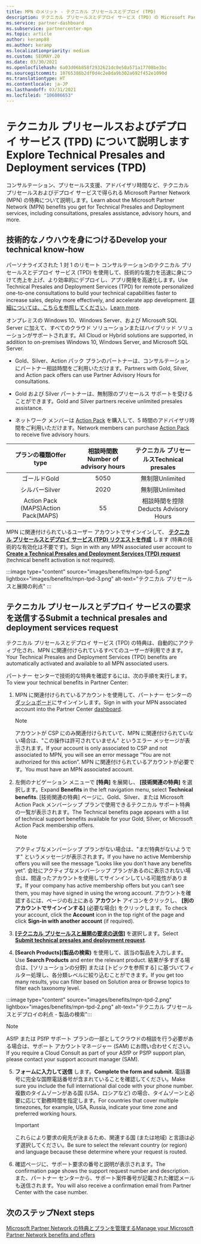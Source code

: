 ```yaml
---
title: MPN のメリット - テクニカル プリセールスとデプロイ (TPD)
description: テクニカル プリセールスとデプロイ サービス (TPD) の Microsoft Partner Network (MPN) メリットについて説明します
ms.service: partner-dashboard
ms.subservice: partnercenter-mpn
ms.topic: article
author: keramp88
ms.author: keramp
ms.localizationpriority: medium
ms.custom: SEOMAY.20
ms.date: 03/30/2021
ms.openlocfilehash: 6a03d06b858f2932621dc0e50a571a17708be3bc
ms.sourcegitcommit: 10765386b2df0d4c2e8da9b302a692f452e1090d
ms.translationtype: HT
ms.contentlocale: ja-JP
ms.lasthandoff: 03/31/2021
ms.locfileid: "106086653"
---
```

# <a name="explore-technical-presales-and-deployment-services-tpd"></a><span data-ttu-id="cd0fd-103">テクニカル プリセールスおよびデプロイ サービス (TPD) について説明します</span><span class="sxs-lookup"><span data-stu-id="cd0fd-103">Explore Technical Presales and Deployment services (TPD)</span></span> 

<span data-ttu-id="cd0fd-104">コンサルテーション、プリセールス支援、アドバイザリ時間など、テクニカル プリセールスおよびデプロイ サービスで得られる Microsoft Partner Network (MPN) の特典について説明します。</span><span class="sxs-lookup"><span data-stu-id="cd0fd-104">Learn about the Microsoft Partner Network (MPN) benefits you get for Technical Presales and Deployment services, including consultations, presales assistance, advisory hours, and more.</span></span>

## <a name="develop-your-technical-know-how"></a><span data-ttu-id="cd0fd-105">技術的なノウハウを身につける</span><span class="sxs-lookup"><span data-stu-id="cd0fd-105">Develop your technical know-how</span></span>

<span data-ttu-id="cd0fd-106">パーソナライズされた 1 対 1 のリモート コンサルテーションのテクニカル プリセールスとデプロイ サービス (TPD) を使用して、技術的な能力を迅速に身につけて売上を上げ、より効率的にデプロイし、アプリ開発を高速化します。</span><span class="sxs-lookup"><span data-stu-id="cd0fd-106">Use Technical Presales and Deployment Services (TPD) for remote personalized one-to-one consultations to build your technical capabilities faster to increase sales, deploy more effectively, and accelerate app development.</span></span> <span data-ttu-id="cd0fd-107">[詳細については、こちらを参照してください](https://aka.ms/TPD)。</span><span class="sxs-lookup"><span data-stu-id="cd0fd-107">[Learn more](https://aka.ms/TPD).</span></span>

<span data-ttu-id="cd0fd-108">オンプレミスの Windows 10、Windows Server、および Microsoft SQL Server に加えて、すべてのクラウド ソリューションまたはハイブリッド ソリューションがサポートされます。</span><span class="sxs-lookup"><span data-stu-id="cd0fd-108">All Cloud or Hybrid solutions are supported, in addition to on-premises Windows 10, Windows Server, and Microsoft SQL Server.</span></span> 

- <span data-ttu-id="cd0fd-109">Gold、Silver、Action パック プランのパートナーは、コンサルテーションにパートナー相談時間をご利用いただけます。</span><span class="sxs-lookup"><span data-stu-id="cd0fd-109">Partners with Gold, Silver, and Action pack offers can use Partner Advisory Hours for consultations.</span></span> 

- <span data-ttu-id="cd0fd-110">Gold および Silver パートナーは、無制限のプリセールス サポートを受けることができます。</span><span class="sxs-lookup"><span data-stu-id="cd0fd-110">Gold and Silver partners receive unlimited presales assistance.</span></span> 

- <span data-ttu-id="cd0fd-111">ネットワーク メンバーは [Action Pack](https://partner.microsoft.com/membership/action-pack) を購入して、5 時間のアドバイザリ時間をご利用いただけます。</span><span class="sxs-lookup"><span data-stu-id="cd0fd-111">Network members can purchase [Action Pack](https://partner.microsoft.com/membership/action-pack) to receive five advisory hours.</span></span>  

|     <span data-ttu-id="cd0fd-112">プランの種類</span><span class="sxs-lookup"><span data-stu-id="cd0fd-112">Offer type</span></span>    | <span data-ttu-id="cd0fd-113">相談時間数</span><span class="sxs-lookup"><span data-stu-id="cd0fd-113">Number of advisory hours</span></span> |   <span data-ttu-id="cd0fd-114">テクニカル プリセールス</span><span class="sxs-lookup"><span data-stu-id="cd0fd-114">Technical presales</span></span>   |
|:-----------------:|:------------------------:|:----------------------:|
|        <span data-ttu-id="cd0fd-115">ゴールド</span><span class="sxs-lookup"><span data-stu-id="cd0fd-115">Gold</span></span>       |            <span data-ttu-id="cd0fd-116">50</span><span class="sxs-lookup"><span data-stu-id="cd0fd-116">50</span></span>            |        <span data-ttu-id="cd0fd-117">無制限</span><span class="sxs-lookup"><span data-stu-id="cd0fd-117">Unlimited</span></span>       |
|       <span data-ttu-id="cd0fd-118">シルバー</span><span class="sxs-lookup"><span data-stu-id="cd0fd-118">Silver</span></span>      |            <span data-ttu-id="cd0fd-119">20</span><span class="sxs-lookup"><span data-stu-id="cd0fd-119">20</span></span>            |        <span data-ttu-id="cd0fd-120">無制限</span><span class="sxs-lookup"><span data-stu-id="cd0fd-120">Unlimited</span></span>       |
| <span data-ttu-id="cd0fd-121">Action Pack (MAPS)</span><span class="sxs-lookup"><span data-stu-id="cd0fd-121">Action Pack(MAPS)</span></span> |             <span data-ttu-id="cd0fd-122">5</span><span class="sxs-lookup"><span data-stu-id="cd0fd-122">5</span></span>            | <span data-ttu-id="cd0fd-123">相談時間を控除</span><span class="sxs-lookup"><span data-stu-id="cd0fd-123">Deducts Advisory Hours</span></span> |

<span data-ttu-id="cd0fd-124">MPN に関連付けられているユーザー アカウントでサインインして、 **[テクニカル プリセールスとデプロイ サービス (TPD) リクエストを作成](https://partner.microsoft.com/dashboard/mpn/membership/benefits/technical/createadvisoryhours-servicerequest)** します (特典の技術的な有効化は不要です)。</span><span class="sxs-lookup"><span data-stu-id="cd0fd-124">Sign in with any MPN associated user account to **[Create a Technical Presales and Deployment Services (TPD) request](https://partner.microsoft.com/dashboard/mpn/membership/benefits/technical/createadvisoryhours-servicerequest)** (technical benefit activation is not required).</span></span>

:::image type="content" source="images/benefits/mpn-tpd-5.png" lightbox="images/benefits/mpn-tpd-3.png" alt-text="テクニカル プリセールスと展開の利点" :::

## <a name="submit-a-technical-presales-and-deployment-services-request"></a><span data-ttu-id="cd0fd-126">テクニカル プリセールスとデプロイ サービスの要求を送信する</span><span class="sxs-lookup"><span data-stu-id="cd0fd-126">Submit a technical presales and deployment services request</span></span> 

<span data-ttu-id="cd0fd-127">テクニカル プリセールスとデプロイ サービス (TPD) の特典は、自動的にアクティブ化され、MPN に関連付けられているすべてのユーザーが利用できます。</span><span class="sxs-lookup"><span data-stu-id="cd0fd-127">Your Technical Presales and Deployment Services (TPD) benefits are automatically activated and available to all MPN associated users.</span></span> 

<span data-ttu-id="cd0fd-128">パートナー センターで技術的な特典を確認するには、次の手順を実行します。</span><span class="sxs-lookup"><span data-stu-id="cd0fd-128">To view your technical benefits in Partner Center:</span></span>

1. <span data-ttu-id="cd0fd-129">MPN に関連付けられているアカウントを使用して、パートナー センターの[ダッシュボード](https://partner.microsoft.com/dashboard)にサインインします。</span><span class="sxs-lookup"><span data-stu-id="cd0fd-129">Sign in with your MPN associated account into the Partner Center [dashboard](https://partner.microsoft.com/dashboard).</span></span> 

   > [!NOTE]
   > <span data-ttu-id="cd0fd-130">アカウントが CSP にのみ関連付けられていて、MPN に関連付けられていない場合は、"この操作は許可されていません" というエラー メッセージが表示されます。</span><span class="sxs-lookup"><span data-stu-id="cd0fd-130">If your account is only associated to CSP and not associated to MPN, you will see an error message “You are not authorized for this action”.</span></span> <span data-ttu-id="cd0fd-131">MPN に関連付けられているアカウントが必要です。</span><span class="sxs-lookup"><span data-stu-id="cd0fd-131">You must have an MPN associated account.</span></span>

2. <span data-ttu-id="cd0fd-132">左側のナビゲーション メニューで **[特典]** を展開し、 **[技術関連の特典]** を選択します。</span><span class="sxs-lookup"><span data-stu-id="cd0fd-132">Expand **Benefits** in the left navigation menu, select **Technical benefits**.</span></span> <span data-ttu-id="cd0fd-133">[技術関連の特典] ページに、Gold、Silver、または Microsoft Action Pack メンバーシップ プランで使用できるテクニカル サポート特典の一覧が表示されます。</span><span class="sxs-lookup"><span data-stu-id="cd0fd-133">The Technical benefits page appears with a list of technical support benefits available for your Gold, Silver, or Microsoft Action Pack membership offers.</span></span> 

   > [!NOTE]
   > <span data-ttu-id="cd0fd-134">アクティブなメンバーシップ プランがない場合は、"まだ特典がないようです" というメッセージが表示されます。</span><span class="sxs-lookup"><span data-stu-id="cd0fd-134">If you have no active Membership offers you will see the message “Looks like you don't have any benefits yet”.</span></span> <span data-ttu-id="cd0fd-135">会社にアクティブなメンバーシップ プランがあるのに表示されない場合は、間違ったアカウントを使用してサインインしている可能性があります。</span><span class="sxs-lookup"><span data-stu-id="cd0fd-135">If your company has active membership offers but you can’t see them, you may have signed in using the wrong account.</span></span> <span data-ttu-id="cd0fd-136">アカウントを確認するには、ページの右上にある **アカウント** アイコンをクリックし、 **[別のアカウントでサインインする]** (必要な場合) をクリックします。</span><span class="sxs-lookup"><span data-stu-id="cd0fd-136">To check your account, click the **Account** icon in the top right of the page and click **Sign-in with another account** (if required).</span></span>

3. <span data-ttu-id="cd0fd-137">**[[テクニカル プリセールスと展開の要求の送信]](https://partner.microsoft.com/dashboard/mpn/membership/benefits/technical/createadvisoryhours-servicerequest)** を選択します。</span><span class="sxs-lookup"><span data-stu-id="cd0fd-137">Select **[Submit technical presales and deployment request](https://partner.microsoft.com/dashboard/mpn/membership/benefits/technical/createadvisoryhours-servicerequest)**.</span></span>

4. <span data-ttu-id="cd0fd-138">**[Search Products]\(製品の検索\)** を使用して、該当の製品を入力します。</span><span class="sxs-lookup"><span data-stu-id="cd0fd-138">Use **Search Products** and enter the relevant product.</span></span> <span data-ttu-id="cd0fd-139">結果が多すぎる場合は、[ソリューションの分野] または [トピックを参照する] に基づいてフィルター処理し、各分類レベルに絞り込むことができます。</span><span class="sxs-lookup"><span data-stu-id="cd0fd-139">If you get too many results, you can filter based on Solution area or Browse topics to filter each taxonomy level.</span></span>

:::image type="content" source="images/benefits/mpn-tpd-2.png" lightbox="images/benefits/mpn-tpd-2.png" alt-text="テクニカル プリセールスとデプロイの利点 - 製品の検索":::

   > [!NOTE]
   > <span data-ttu-id="cd0fd-141">ASfP または PSfP サポート プランの一部としてクラウドの相談を行う必要がある場合は、サポート アカウントマネージャー (SAM) にお問い合わせください。</span><span class="sxs-lookup"><span data-stu-id="cd0fd-141">If you require a Cloud Consult as part of your ASfP or PSfP support plan, please contact your support account manager (SAM).</span></span>

5. <span data-ttu-id="cd0fd-142">**フォームに入力して送信** します。</span><span class="sxs-lookup"><span data-stu-id="cd0fd-142">**Complete the form and submit.**</span></span> <span data-ttu-id="cd0fd-143">電話番号に完全な国際電話番号が含まれていることを確認してください。</span><span class="sxs-lookup"><span data-stu-id="cd0fd-143">Make sure you include the full international dial code with your phone number.</span></span> <span data-ttu-id="cd0fd-144">複数のタイムゾーンがある国 (USA、ロシアなど) の場合、タイムゾーンと必要に応じて勤務時間を指定します。</span><span class="sxs-lookup"><span data-stu-id="cd0fd-144">For countries that cover multiple timezones,  for example, USA, Russia, indicate your time zone and preferred working hours.</span></span>

   > [!IMPORTANT]
   > <span data-ttu-id="cd0fd-145">これらにより要求の宛先が決まるため、関連する国 (または地域) と言語は必ず選択してください。</span><span class="sxs-lookup"><span data-stu-id="cd0fd-145">Be sure to select the relevant country (or region) and language because these determine where your request is routed.</span></span>

6. <span data-ttu-id="cd0fd-146">確認ページに、サポート要求の番号と説明が表示されます。</span><span class="sxs-lookup"><span data-stu-id="cd0fd-146">The confirmation page shows the support request number and description.</span></span> <span data-ttu-id="cd0fd-147">また、パートナー センターから、サポート案件番号が記載された確認メールも送信されます。</span><span class="sxs-lookup"><span data-stu-id="cd0fd-147">You will also receive a confirmation email from Partner Center with the case number.</span></span>

## <a name="next-steps"></a><span data-ttu-id="cd0fd-148">次のステップ</span><span class="sxs-lookup"><span data-stu-id="cd0fd-148">Next steps</span></span>

[<span data-ttu-id="cd0fd-149">Microsoft Partner Network の特典とプランを管理する</span><span class="sxs-lookup"><span data-stu-id="cd0fd-149">Manage your Microsoft Partner Network benefits and offers</span></span>](manage-your-partner-network-benefits.md)
